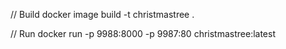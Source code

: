 // Build
docker image build -t christmastree .

// Run
docker run -p 9988:8000 -p 9987:80 christmastree:latest
